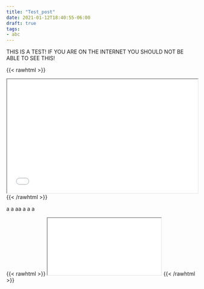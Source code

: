 ```yaml
---
title: "Test_post"
date: 2021-01-12T18:40:55-06:00
draft: true
tags:
- abc
---
```


THIS IS A TEST! IF YOU ARE ON THE INTERNET YOU SHOULD NOT BE ABLE TO SEE THIS!



{{< rawhtml >}}
  <iframe class="some_element" src="/js/test.html" width="100%" height="300"></iframe>
{{< /rawhtml >}}

a
a
aa
a
a
a



{{< rawhtml >}}
    <script src="https://cdnjs.cloudflare.com/ajax/libs/p5.js/0.7.3/p5.js"></script>
    <iframe src="/js/test.html"></iframe>
{{< /rawhtml >}}

